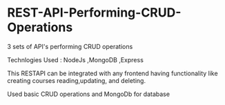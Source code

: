 # REST-API-Performing-CRUD-Operations
3 sets of API's performing CRUD operations

Technlogies Used : NodeJs ,MongoDB ,Express

This RESTAPI can be integrated with any frontend having functionality like creating courses reading,updating, and deleting.

Used basic CRUD operations and MongoDb for database

